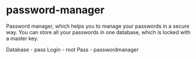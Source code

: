 # password-manager
Password manager, which helps you to manage your passwords in a secure way. You can store all your passwords in one database, which is locked with a master key.

Database - pass
Login - root
Pass - passwordmanager
